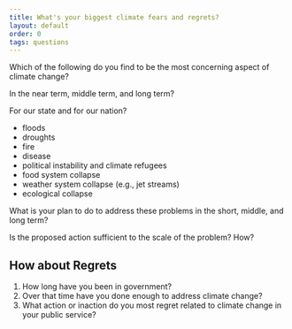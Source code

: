 ```yaml
---
title: What's your biggest climate fears and regrets?
layout: default
order: 0
tags: questions
---
```


Which of the following do you find to be the most concerning aspect of
climate change?

In the near term, middle term, and long term?

For our state and for our nation?

- floods
- droughts
- fire
- disease
- political instability and climate refugees
- food system collapse
- weather system collapse (e.g., jet streams)
- ecological collapse

What is your plan to do to address these problems in the short,
middle, and long term?

Is the proposed action sufficient to the scale of the problem?  How?

## How about Regrets

1. How long have you been in government?
2. Over that time have you done enough to address climate change?
3. What action or inaction do you most regret related to climate change in your public service?
